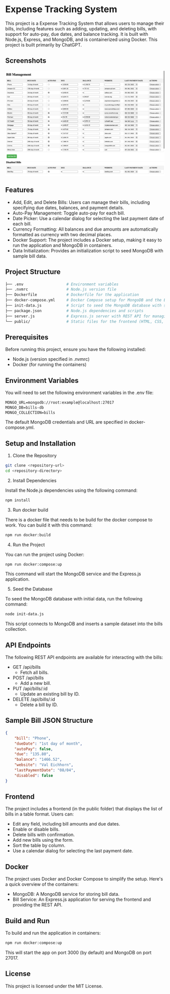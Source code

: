 # Expense Tracking System
This project is a Expense Tracking System that allows users to manage their bills, including features such as adding, 
updating, and deleting bills, with support for auto-pay, due dates, and balance tracking. It is built with Node.js, 
Express, and MongoDB, and is containerized using Docker. This project is built primarily by ChatGPT.

## Screenshots
![application](/screenshots/application.jpeg)

## Features
* Add, Edit, and Delete Bills: Users can manage their bills, including specifying due dates, balances, and payment 
details.
* Auto-Pay Management: Toggle auto-pay for each bill.
* Date Picker: Use a calendar dialog for selecting the last payment date of each bill.
* Currency Formatting: All balances and due amounts are automatically formatted as currency with two decimal places.
* Docker Support: The project includes a Docker setup, making it easy to run the application and MongoDB in containers.
* Data Initialization: Provides an initialization script to seed MongoDB with sample bill data.

## Project Structure
```bash
├── .env                   # Environment variables
├── .nvmrc                 # Node.js version file
├── Dockerfile             # Dockerfile for the application
├── docker-compose.yml     # Docker Compose setup for MongoDB and the Express app
├── init-data.js           # Script to seed the MongoDB database with sample data
├── package.json           # Node.js dependencies and scripts
├── server.js              # Express.js server with REST API for managing bills
└── public/                # Static files for the frontend (HTML, CSS, JS)
```

## Prerequisites
Before running this project, ensure you have the following installed:

* Node.js (version specified in .nvmrc)
* Docker (for running the containers)

## Environment Variables
You will need to set the following environment variables in the .env file:

```env
MONGO_URL=mongodb://root:example@localhost:27017
MONGO_DB=bills-db
MONGO_COLLECTION=bills
```

The default MongoDB credentials and URL are specified in docker-compose.yml.

## Setup and Installation
1. Clone the Repository
```bash
git clone <repository-url>
cd <repository-directory>
```
2. Install Dependencies

Install the Node.js dependencies using the following command:
```bash
npm install
```

3. Run docker build

There is a docker file that needs to be build for the docker compose to work. You can build it with this command:

```bash
npm run docker:build
```

4. Run the Project

You can run the project using Docker:

```bash
npm run docker:compose:up
```
This command will start the MongoDB service and the Express.js application.

5. Seed the Database

To seed the MongoDB database with initial data, run the following command:

```bash
node init-data.js
```
This script connects to MongoDB and inserts a sample dataset into the bills collection.

## API Endpoints
The following REST API endpoints are available for interacting with the bills:

* GET /api/bills 
  * Fetch all bills.
* POST /api/bills
  * Add a new bill.
* PUT /api/bills/:id
  * Update an existing bill by ID.
* DELETE /api/bills/:id
  * Delete a bill by ID.

## Sample Bill JSON Structure
```json
{
    "bill": "Phone",
    "dueDate": "1st day of month",
    "autoPay": false,
    "due": "135.80",
    "balance": "1466.52",
    "website": "Val Eichhorn",
    "lastPaymentDate": "08/04",
    "disabled": false
}
```

## Frontend
The project includes a frontend (in the public folder) that displays the list of bills in a table format. Users can:

* Edit any field, including bill amounts and due dates.
* Enable or disable bills.
* Delete bills with confirmation.
* Add new bills using the form.
* Sort the table by column.
* Use a calendar dialog for selecting the last payment date.

## Docker
The project uses Docker and Docker Compose to simplify the setup. Here's a quick overview of the containers:

* MongoDB: A MongoDB service for storing bill data.
* Bill Service: An Express.js application for serving the frontend and providing the REST API.

## Build and Run
To build and run the application in containers:

```bash
npm run docker:compose:up
```

This will start the app on port 3000 (by default) and MongoDB on port 27017.

## License
This project is licensed under the MIT License.
